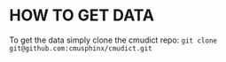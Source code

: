 # HOW TO GET DATA
To get the data simply clone the cmudict repo:
```git clone git@github.com:cmusphinx/cmudict.git```
